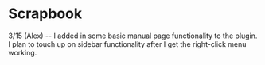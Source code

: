 # Scrapbook

3/15 (Alex) -- I added in some basic manual page functionality to the plugin. I plan to touch up on sidebar functionality after I get the right-click menu working. 
